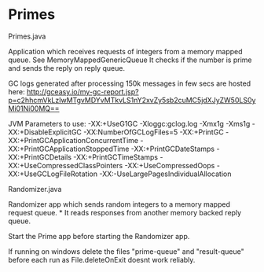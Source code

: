 # Primes

Primes.java

Application which receives requests of integers from a memory mapped queue. See MemoryMappedGenericQueue
It checks if the number is prime and sends the reply on reply queue.

GC logs generated after processing 150k messages in few secs are hosted here:
http://gceasy.io/my-gc-report.jsp?p=c2hhcmVkLzIwMTgvMDYvMTkvLS1nY2xvZy5sb2cuMC5jdXJyZW50LS0yMi01Ni00MQ==


JVM Parameters to use:
-XX:+UseG1GC -Xloggc:gclog.log -Xmx1g -Xms1g -XX:+DisableExplicitGC -XX:NumberOfGCLogFiles=5 -XX:+PrintGC -XX:+PrintGCApplicationConcurrentTime -XX:+PrintGCApplicationStoppedTime -XX:+PrintGCDateStamps -XX:+PrintGCDetails -XX:+PrintGCTimeStamps -XX:+UseCompressedClassPointers -XX:+UseCompressedOops -XX:+UseGCLogFileRotation -XX:-UseLargePagesIndividualAllocation


Randomizer.java

Randomizer app which sends random integers to a memory mapped request queue. *
It reads responses from another memory backed reply queue.


 <bold>
  Start the Prime app before starting the Randomizer app.
 
 If running on windows delete the files "prime-queue" and "result-queue" before each run as File.deleteOnExit
 doesnt work reliably.</bold>
